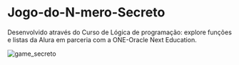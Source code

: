 # Jogo-do-N-mero-Secreto
Desenvolvido através do Curso de Lógica de programação: explore funções e listas da Alura em parceria com a ONE-Oracle Next Education.
<br>

![game_secreto](https://github.com/Alailson-Nascimento/Jogo-do-N-mero-Secreto/assets/157761585/854a6850-cbcc-497f-a5d0-555e60e0416a)
